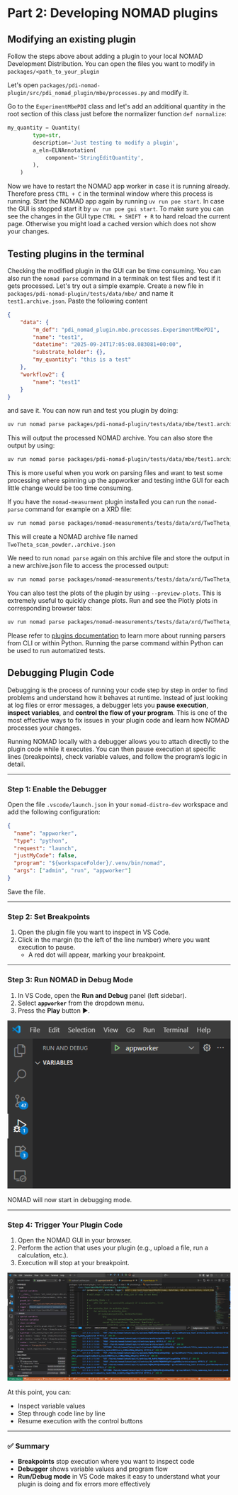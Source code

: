 # Part 2: Developing NOMAD plugins

## Modifying an existing plugin

Follow the steps above about adding a plugin to your local NOMAD Development Distribution. You can open the files you want to modify in `packages/<path_to_your_plugin`

Let's open `packages/pdi-nomad-plugin/src/pdi_nomad_plugin/mbe/processes.py` and modify it.

Go to the `ExperimentMbePDI` class and let's add an additional quantity in the root section of this class just before the normalizer function `def normalize`:

```python
my_quantity = Quantity(
        type=str,
        description='Just testing to modify a plugin',
        a_eln=ELNAnnotation(
            component='StringEditQuantity',
        ),
    )
```

Now we have to restart the NOMAD app worker in case it is running already. Therefore press `CTRL + C` in the terminal window where this process is running. Start the NOMAD app again by running `uv run poe start`. In case the GUI is stopped start it by `uv run poe gui start`. To make sure you can see the changes in the GUI type `CTRL + SHIFT + R` to hard reload the current page. Otherwise you might load a cached version which does not show your changes.

## Testing plugins in the terminal

Checking the modified plugin in the GUI can be time consuming. You can also run the `nomad parse` command in a terminak on test files and test if it gets processed.
Let's try out a simple example. Create a new file in `packages/pdi-nomad-plugin/tests/data/mbe/` and name it `test1.archive.json`. Paste the following content
```json
{
    "data": {
        "m_def": "pdi_nomad_plugin.mbe.processes.ExperimentMbePDI",
        "name": "test1",
        "datetime": "2025-09-24T17:05:08.083081+00:00",
        "substrate_holder": {},
        "my_quantity": "this is a test"
    },
    "workflow2": {
        "name": "test1"
    }
}
```
and save it.
You can now run and test you plugin by doing:
```bash
uv run nomad parse packages/pdi-nomad-plugin/tests/data/mbe/test1.archive.json --show-archive
```
This will output the processed NOMAD archive. You can also store the output by using:
```bash
uv run nomad parse packages/pdi-nomad-plugin/tests/data/mbe/test1.archive.json --show-archive > testoutput.archive.json
```

This is more useful when you work on parsing files and want to test some processing where spinning up the appworker and testing inthe GUI for each little change would be too time consuming.

If you have the `nomad-measurment` plugin installed you can run the `nomad-parse` command for example on a XRD file:
```bash
uv run nomad parse packages/nomad-measurements/tests/data/xrd/TwoTheta_scan_powder.rasx
```
This will create a NOMAD archive file named `TwoTheta_scan_powder..archive.json`

We need to run `nomad parse` again on this archive file and store the output in a new archive.json file to access the processed output:

```bash
uv run nomad parse packages/nomad-measurements/tests/data/xrd/TwoTheta_scan_powder.archive.json > test1.archive.json
```

You can also test the plots of the plugin by using `--preview-plots`. This is extremely useful to quickly change plots. Run and see the Plotly plots in corresponding browser tabs:

```bash
uv run nomad parse packages/nomad-measurements/tests/data/xrd/TwoTheta_scan_powder.archive.json --preview-plots
```

Please refer to [plugins documentation](https://nomad-lab.eu/prod/v1/staging/docs/howto/plugins/parsers.html#running-a-parser) to learn more about running parsers from CLI or within Python. Running the parse command within Python can be used to run automatized tests.

## Debugging Plugin Code

Debugging is the process of running your code step by step in order to find problems and understand how it behaves at runtime.
Instead of just looking at log files or error messages, a debugger lets you **pause execution**, **inspect variables**, and **control the flow of your program**. This is one of the most effective ways to fix issues in your plugin code and learn how NOMAD processes your changes.

Running NOMAD locally with a debugger allows you to attach directly to the plugin code while it executes. You can then pause execution at specific lines (breakpoints), check variable values, and follow the program’s logic in detail.

---

### Step 1: Enable the Debugger

Open the file `.vscode/launch.json` in your `nomad-distro-dev` workspace and add the following configuration:

```json
{
  "name": "appworker",
  "type": "python",
  "request": "launch",
  "justMyCode": false,
  "program": "${workspaceFolder}/.venv/bin/nomad",
  "args": ["admin", "run", "appworker"]
}
```

Save the file.

---

### Step 2: Set Breakpoints

1. Open the plugin file you want to inspect in VS Code.
2. Click in the margin (to the left of the line number) where you want execution to pause.
   - A red dot will appear, marking your breakpoint.

---

### Step 3: Run NOMAD in Debug Mode

1. In VS Code, open the **Run and Debug** panel (left sidebar).
2. Select **`appworker`** from the dropdown menu.
3. Press the **Play** button ▶️.

![alt text](image-1.png)

NOMAD will now start in debugging mode.

---

### Step 4: Trigger Your Plugin Code

1. Open the NOMAD GUI in your browser.
2. Perform the action that uses your plugin (e.g., upload a file, run a calculation, etc.).
3. Execution will stop at your breakpoint.

![alt text](image-2.png)

At this point, you can:

- Inspect variable values
- Step through code line by line
- Resume execution with the control buttons

---

### ✅ Summary

- **Breakpoints** stop execution where you want to inspect code
- **Debugger** shows variable values and program flow
- **Run/Debug mode** in VS Code makes it easy to understand what your plugin is doing and fix errors more effectively
